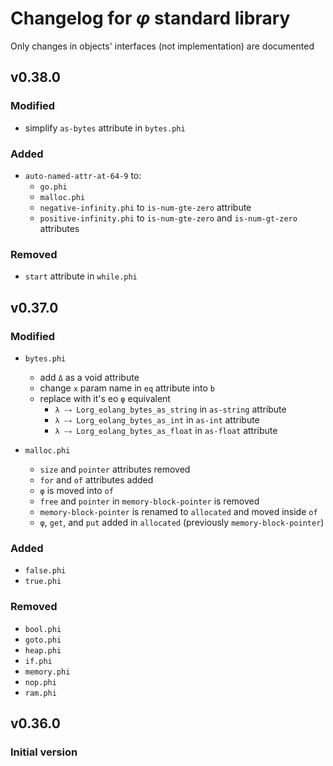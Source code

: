 # Changelog for $\varphi$ standard library

Only changes in objects' interfaces (not implementation) are documented

## v0.38.0
### Modified
* simplify `as-bytes` attribute in `bytes.phi`

### Added
* `auto-named-attr-at-64-9` to:
    * `go.phi`
    * `malloc.phi`
    * `negative-infinity.phi` to `is-num-gte-zero` attribute
    * `positive-infinity.phi` to `is-num-gte-zero` and `is-num-gt-zero` attributes

### Removed
* `start` attribute in `while.phi`


## v0.37.0

### Modified
* `bytes.phi`
    * add `Δ` as a void attribute
    * change `x` param name in `eq` attribute into `b`
    * replace with it's eo `φ` equivalent
        * `λ ⤍ Lorg_eolang_bytes_as_string` in `as-string` attribute
        * `λ ⤍ Lorg_eolang_bytes_as_int` in `as-int` attribute
        * `λ ⤍ Lorg_eolang_bytes_as_float` in `as-float` attribute

* `malloc.phi`
    * `size` and `pointer` attributes removed
    * `for` and `of` attributes added
    * `φ` is moved into `of`
    * `free` and `pointer` in `memory-block-pointer` is removed
    * `memory-block-pointer` is renamed to `allocated` and moved inside `of`
    * `φ`, `get`, and `put` added in `allocated` (previously `memory-block-pointer`)

### Added
* `false.phi`
* `true.phi`

### Removed
* `bool.phi`
* `goto.phi`
* `heap.phi`
* `if.phi`
* `memory.phi`
* `nop.phi`
* `ram.phi`



## v0.36.0
### Initial version
